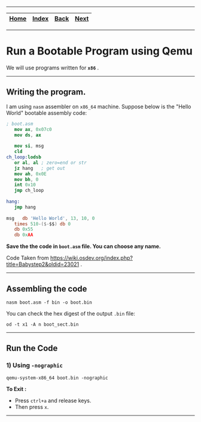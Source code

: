 
---

| [Home](/README.md) | [Index](./README.md) | [Back](./README.md) | [Next](./2_bootable_program_for_x86.md) |
| :---: | :---: | :---: | :---: |

---

# Run a Bootable Program using Qemu

We will use programs written for __`x86`__ .

---

## Writing the program.

I am using `nasm` assembler on `x86_64` machine. Suppose below is the "Hello World" bootable assembly code:

```nasm
; boot.asm
   mov ax, 0x07c0
   mov ds, ax
 
   mov si, msg
   cld
ch_loop:lodsb
   or al, al ; zero=end or str
   jz hang   ; get out
   mov ah, 0x0E
   mov bh, 0
   int 0x10
   jmp ch_loop
 
hang:
   jmp hang
 
msg   db 'Hello World', 13, 10, 0
   times 510-($-$$) db 0
   db 0x55
   db 0xAA
```

__Save the the code in `boot.asm` file. You can choose any name.__

Code Taken from https://wiki.osdev.org/index.php?title=Babystep2&oldid=23021 .

---

## Assembling the code

```shell
nasm boot.asm -f bin -o boot.bin
```

You can check the hex digest of the output `.bin` file:

```shell
od -t x1 -A n boot_sect.bin
```

---

## Run the Code

### 1) Using `-nographic`

```shell
qemu-system-x86_64 boot.bin -nographic
```

__To Exit :__

* Press `ctrl+a` and release keys.
* Then press `x`. 

---